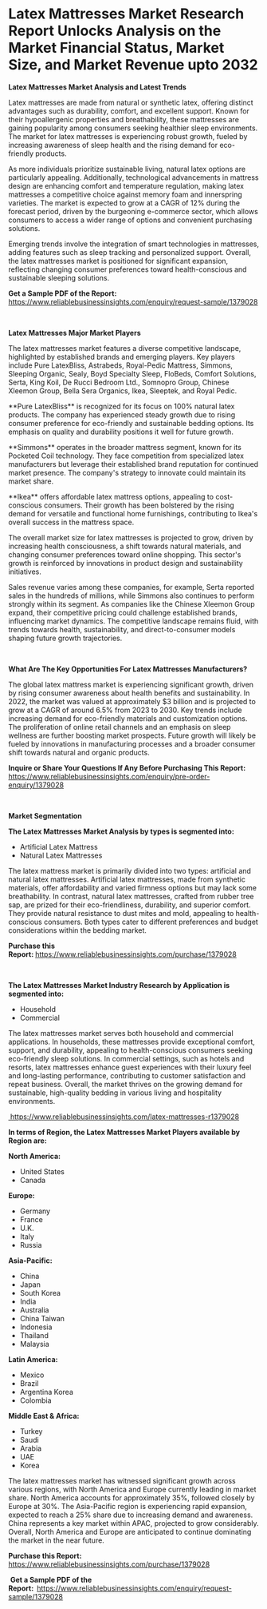 <p><h1>Latex Mattresses Market Research Report Unlocks Analysis on the Market Financial Status, Market Size, and Market Revenue upto 2032</h1></p><p><strong>Latex Mattresses Market Analysis and Latest Trends</strong></p>
<p><p>Latex mattresses are made from natural or synthetic latex, offering distinct advantages such as durability, comfort, and excellent support. Known for their hypoallergenic properties and breathability, these mattresses are gaining popularity among consumers seeking healthier sleep environments. The market for latex mattresses is experiencing robust growth, fueled by increasing awareness of sleep health and the rising demand for eco-friendly products. </p><p>As more individuals prioritize sustainable living, natural latex options are particularly appealing. Additionally, technological advancements in mattress design are enhancing comfort and temperature regulation, making latex mattresses a competitive choice against memory foam and innerspring varieties. The market is expected to grow at a CAGR of 12% during the forecast period, driven by the burgeoning e-commerce sector, which allows consumers to access a wider range of options and convenient purchasing solutions. </p><p>Emerging trends involve the integration of smart technologies in mattresses, adding features such as sleep tracking and personalized support. Overall, the latex mattresses market is positioned for significant expansion, reflecting changing consumer preferences toward health-conscious and sustainable sleeping solutions.</p></p>
<p><strong>Get a Sample PDF of the Report:&nbsp;</strong> <a href="https://www.reliablebusinessinsights.com/enquiry/request-sample/1379028?utm_campaign=2733&utm_medium=2&utm_source=Github&utm_content=ia&utm_term=15042025&utm_id=latex-mattresses">https://www.reliablebusinessinsights.com/enquiry/request-sample/1379028</a></p>
<p>&nbsp;</p>
<p><strong>Latex Mattresses Major Market Players</strong></p>
<p><p>The latex mattresses market features a diverse competitive landscape, highlighted by established brands and emerging players. Key players include Pure LatexBliss, Astrabeds, Royal-Pedic Mattress, Simmons, Sleeping Organic, Sealy, Boyd Specialty Sleep, FloBeds, Comfort Solutions, Serta, King Koil, De Rucci Bedroom Ltd., Somnopro Group, Chinese Xleemon Group, Bella Sera Organics, Ikea, Sleeptek, and Royal Pedic.</p><p>**Pure LatexBliss** is recognized for its focus on 100% natural latex products. The company has experienced steady growth due to rising consumer preference for eco-friendly and sustainable bedding options. Its emphasis on quality and durability positions it well for future growth.</p><p>**Simmons** operates in the broader mattress segment, known for its Pocketed Coil technology. They face competition from specialized latex manufacturers but leverage their established brand reputation for continued market presence. The company's strategy to innovate could maintain its market share.</p><p>**Ikea** offers affordable latex mattress options, appealing to cost-conscious consumers. Their growth has been bolstered by the rising demand for versatile and functional home furnishings, contributing to Ikea's overall success in the mattress space.</p><p>The overall market size for latex mattresses is projected to grow, driven by increasing health consciousness, a shift towards natural materials, and changing consumer preferences toward online shopping. This sector's growth is reinforced by innovations in product design and sustainability initiatives.</p><p>Sales revenue varies among these companies, for example, Serta reported sales in the hundreds of millions, while Simmons also continues to perform strongly within its segment. As companies like the Chinese Xleemon Group expand, their competitive pricing could challenge established brands, influencing market dynamics. The competitive landscape remains fluid, with trends towards health, sustainability, and direct-to-consumer models shaping future growth trajectories.</p></p>
<p>&nbsp;</p>
<p><strong>What Are The Key Opportunities For Latex Mattresses Manufacturers?</strong></p>
<p><p>The global latex mattress market is experiencing significant growth, driven by rising consumer awareness about health benefits and sustainability. In 2022, the market was valued at approximately $3 billion and is projected to grow at a CAGR of around 6.5% from 2023 to 2030. Key trends include increasing demand for eco-friendly materials and customization options. The proliferation of online retail channels and an emphasis on sleep wellness are further boosting market prospects. Future growth will likely be fueled by innovations in manufacturing processes and a broader consumer shift towards natural and organic products.</p></p>
<p><strong>Inquire or Share Your Questions If Any Before Purchasing This Report:</strong> <a href="https://www.reliablebusinessinsights.com/enquiry/pre-order-enquiry/1379028?utm_campaign=2733&utm_medium=2&utm_source=Github&utm_content=ia&utm_term=15042025&utm_id=latex-mattresses">https://www.reliablebusinessinsights.com/enquiry/pre-order-enquiry/1379028</a></p>
<p>&nbsp;</p>
<p><strong>Market Segmentation</strong></p>
<p><strong>The Latex Mattresses Market Analysis by types is segmented into:</strong></p>
<p><ul><li>Artificial Latex Mattress</li><li>Natural Latex Mattresses</li></ul></p>
<p><p>The latex mattress market is primarily divided into two types: artificial and natural latex mattresses. Artificial latex mattresses, made from synthetic materials, offer affordability and varied firmness options but may lack some breathability. In contrast, natural latex mattresses, crafted from rubber tree sap, are prized for their eco-friendliness, durability, and superior comfort. They provide natural resistance to dust mites and mold, appealing to health-conscious consumers. Both types cater to different preferences and budget considerations within the bedding market.</p></p>
<p><strong>Purchase this Report:&nbsp;</strong><a href="https://www.reliablebusinessinsights.com/purchase/1379028?utm_campaign=2733&utm_medium=2&utm_source=Github&utm_content=ia&utm_term=15042025&utm_id=latex-mattresses">https://www.reliablebusinessinsights.com/purchase/1379028</a></p>
<p>&nbsp;</p>
<p><strong>The Latex Mattresses Market Industry Research by Application is segmented into:</strong></p>
<p><ul><li>Household</li><li>Commercial</li></ul></p>
<p><p>The latex mattresses market serves both household and commercial applications. In households, these mattresses provide exceptional comfort, support, and durability, appealing to health-conscious consumers seeking eco-friendly sleep solutions. In commercial settings, such as hotels and resorts, latex mattresses enhance guest experiences with their luxury feel and long-lasting performance, contributing to customer satisfaction and repeat business. Overall, the market thrives on the growing demand for sustainable, high-quality bedding in various living and hospitality environments.</p></p>
<p><a href="https://www.reliablebusinessinsights.com/latex-mattresses-r1379028?utm_campaign=2733&utm_medium=2&utm_source=Github&utm_content=ia&utm_term=15042025&utm_id=latex-mattresses">&nbsp;https://www.reliablebusinessinsights.com/latex-mattresses-r1379028</a></p>
<p><strong>In terms of Region, the Latex Mattresses Market Players available by Region are:</strong></p>
<p>
    <p> <strong> North America: </strong>
        <ul>
            <li>United States</li>
            <li>Canada</li>
        </ul>
        </p> 
    <p> <strong> Europe: </strong>
        <ul>
            <li>Germany</li>
            <li>France</li>
            <li>U.K.</li>
            <li>Italy</li>
            <li>Russia</li>
        </ul>
        </p> 
    <p> <strong> Asia-Pacific: </strong>
        <ul>
            <li>China</li>
            <li>Japan</li>
            <li>South Korea</li>
            <li>India</li>
            <li>Australia</li>
            <li>China Taiwan</li>
            <li>Indonesia</li>
            <li>Thailand</li>
            <li>Malaysia</li>
        </ul>
        </p> 
    <p> <strong> Latin America: </strong>
        <ul>
            <li>Mexico</li>
            <li>Brazil</li>
            <li>Argentina Korea</li>
            <li>Colombia</li>
        </ul>
        </p> 
    <p> <strong> Middle East & Africa: </strong>
        <ul>
            <li>Turkey</li>
            <li>Saudi</li>
            <li>Arabia</li>
            <li>UAE</li>
            <li>Korea</li>
        </ul>
    </p>
    </p>
<p><p>The latex mattresses market has witnessed significant growth across various regions, with North America and Europe currently leading in market share. North America accounts for approximately 35%, followed closely by Europe at 30%. The Asia-Pacific region is experiencing rapid expansion, expected to reach a 25% share due to increasing demand and awareness. China represents a key market within APAC, projected to grow considerably. Overall, North America and Europe are anticipated to continue dominating the market in the near future.</p></p>
<p><strong>Purchase this Report: </strong><a href="https://www.reliablebusinessinsights.com/purchase/1379028?utm_campaign=2733&utm_medium=2&utm_source=Github&utm_content=ia&utm_term=15042025&utm_id=latex-mattresses">https://www.reliablebusinessinsights.com/purchase/1379028</a></p>
<p>&nbsp;<strong>Get a Sample PDF of the Report:&nbsp;&nbsp;</strong><a href="https://www.reliablebusinessinsights.com/enquiry/request-sample/1379028?utm_campaign=2733&utm_medium=2&utm_source=Github&utm_content=ia&utm_term=15042025&utm_id=latex-mattresses">https://www.reliablebusinessinsights.com/enquiry/request-sample/1379028</a></p>
<p><strong></strong></p>
<p><p></p><p></p><p></p></p>